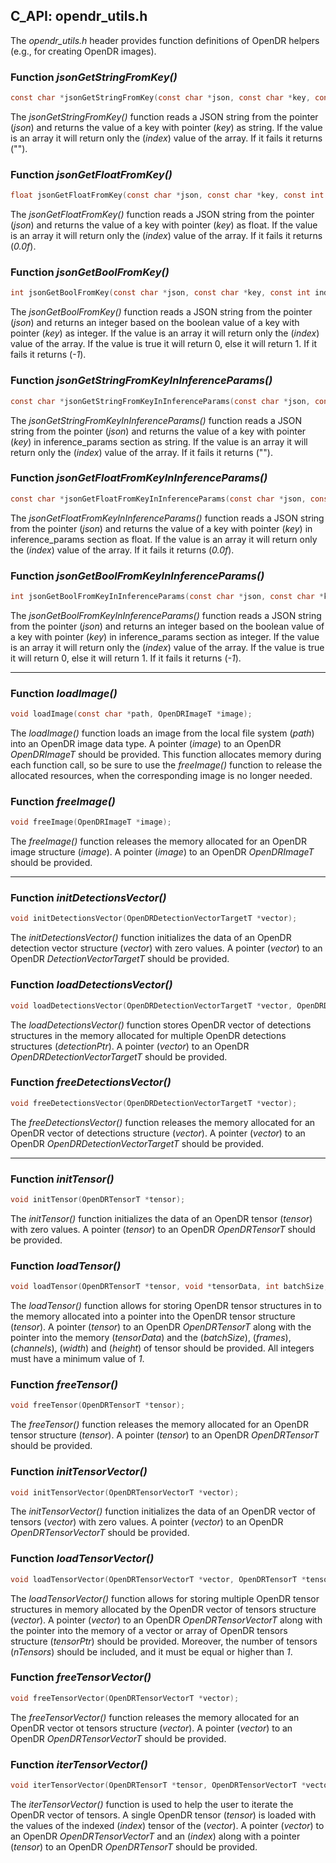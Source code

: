 ## C_API: opendr_utils.h


The *opendr_utils.h* header provides function definitions of OpenDR helpers (e.g., for creating OpenDR images).

### Function *jsonGetStringFromKey()*
```C
const char *jsonGetStringFromKey(const char *json, const char *key, const int index);
```
The *jsonGetStringFromKey()* function reads a JSON string from the pointer (*json*) and returns the value of a key with pointer (*key*) as string.
If the value is an array it will return only the (*index*) value of the array.
If it fails it returns ("").

### Function *jsonGetFloatFromKey()*
```C
float jsonGetFloatFromKey(const char *json, const char *key, const int index);
```
The *jsonGetFloatFromKey()* function reads a JSON string from the pointer (*json*) and returns the value of a key with pointer (*key*) as float.
If the value is an array it will return only the (*index*) value of the array.
If it fails it returns (*0.0f*).

### Function *jsonGetBoolFromKey()*
```C
int jsonGetBoolFromKey(const char *json, const char *key, const int index);
```
The *jsonGetBoolFromKey()* function reads a JSON string from the pointer (*json*) and returns an integer based on the boolean value of a key with pointer (*key*) as integer.
If the value is an array it will return only the (*index*) value of the array.
If the value is true it will return 0, else it will return 1.
If it fails it returns (*-1*).

### Function *jsonGetStringFromKeyInInferenceParams()*
```C
const char *jsonGetStringFromKeyInInferenceParams(const char *json, const char *key, const int index);
```
The *jsonGetStringFromKeyInInferenceParams()* function reads a JSON string from the pointer (*json*) and returns the value of a key with pointer (*key*) in inference_params section as string.
If the value is an array it will return only the (*index*) value of the array.
If it fails it returns ("").

### Function *jsonGetFloatFromKeyInInferenceParams()*
```C
const char *jsonGetFloatFromKeyInInferenceParams(const char *json, const char *key, const int index);
```
The *jsonGetFloatFromKeyInInferenceParams()* function reads a JSON string from the pointer (*json*) and returns the value of a key with pointer (*key*) in inference_params section as float.
If the value is an array it will return only the (*index*) value of the array.
If it fails it returns (*0.0f*).

### Function *jsonGetBoolFromKeyInInferenceParams()*
```C
int jsonGetBoolFromKeyInInferenceParams(const char *json, const char *key, const int index);
```
The *jsonGetBoolFromKeyInInferenceParams()* function reads a JSON string from the pointer (*json*) and returns an integer based on the boolean value of a key with pointer (*key*) in inference_params section as integer.
If the value is an array it will return only the (*index*) value of the array.
If the value is true it will return 0, else it will return 1.
If it fails it returns (*-1*).

---

### Function *loadImage()*
```C
void loadImage(const char *path, OpenDRImageT *image);
```
The *loadImage()* function loads an image from the local file system (*path*) into an OpenDR image data type.
A pointer (*image*) to an OpenDR *OpenDRImageT* should be provided.
This function allocates memory during each function call, so be sure to use the *freeImage()* function to release the allocated resources, when the corresponding image is no longer needed.

### Function *freeImage()*
```C
void freeImage(OpenDRImageT *image);
```
The *freeImage()* function releases the memory allocated for an OpenDR image structure (*image*).
A pointer (*image*) to an OpenDR *OpenDRImageT* should be provided.

---

### Function *initDetectionsVector()*
```C
void initDetectionsVector(OpenDRDetectionVectorTargetT *vector);
```
The *initDetectionsVector()* function initializes the data of an OpenDR detection vector structure (*vector*) with zero values.
A pointer (*vector*) to an OpenDR *DetectionVectorTargetT* should be provided.

### Function *loadDetectionsVector()*
```C
void loadDetectionsVector(OpenDRDetectionVectorTargetT *vector, OpenDRDetectionTargetT *detectionPtr, int vectorSize);
```
The *loadDetectionsVector()* function stores OpenDR vector of detections structures in the memory allocated for multiple OpenDR detections structures (*detectionPtr*).
A pointer (*vector*) to an OpenDR *OpenDRDetectionVectorTargetT* should be provided.

### Function *freeDetectionsVector()*
```C
void freeDetectionsVector(OpenDRDetectionVectorTargetT *vector);
```
The *freeDetectionsVector()* function releases the memory allocated for an OpenDR vector of detections structure (*vector*).
A pointer (*vector*) to an OpenDR *OpenDRDetectionVectorTargetT* should be provided.

---

### Function *initTensor()*
```C
void initTensor(OpenDRTensorT *tensor);
```
The *initTensor()* function initializes the data of an OpenDR tensor (*tensor*) with zero values.
A pointer (*tensor*) to an OpenDR *OpenDRTensorT* should be provided.

### Function *loadTensor()*
```C
void loadTensor(OpenDRTensorT *tensor, void *tensorData, int batchSize, int frames, int channels, int width, int height);
```
The *loadTensor()* function allows for storing OpenDR tensor structures in to the memory allocated into a pointer into the OpenDR tensor structure (*tensor*).
A pointer (*tensor*) to an OpenDR *OpenDRTensorT* along with the pointer into the memory (*tensorData*) and the (*batchSize*), (*frames*), (*channels*), (*width*) and (*height*) of tensor should be provided. 
All integers must have a minimum value of *1*.

### Function *freeTensor()*
```C
void freeTensor(OpenDRTensorT *tensor);
```
The *freeTensor()* function releases the memory allocated for an OpenDR tensor structure (*tensor*).
A pointer (*tensor*) to an OpenDR *OpenDRTensorT* should be provided.

### Function *initTensorVector()*
```C
void initTensorVector(OpenDRTensorVectorT *vector);
```
The *initTensorVector()* function initializes the data of an OpenDR vector of tensors (*vector*) with zero values.
A pointer (*vector*) to an OpenDR *OpenDRTensorVectorT* should be provided.

### Function *loadTensorVector()*
```C
void loadTensorVector(OpenDRTensorVectorT *vector, OpenDRTensorT *tensorPtr, int nTensors);
```
The *loadTensorVector()* function allows for storing multiple OpenDR tensor structures in memory allocated by the OpenDR vector of tensors structure (*vector*).
A pointer (*vector*) to an OpenDR *OpenDRTensorVectorT* along with the pointer into the memory of a vector or array of OpenDR tensors structure (*tensorPtr*) should be provided.
Moreover, the number of tensors (*nTensors*) should be included, and it must be equal or higher than *1*.

### Function *freeTensorVector()*
```C
void freeTensorVector(OpenDRTensorVectorT *vector);
```
The *freeTensorVector()* function releases the memory allocated for an OpenDR vector ot tensors structure (*vector*).
A pointer (*vector*) to an OpenDR *OpenDRTensorVectorT* should be provided.

### Function *iterTensorVector()*
```C
void iterTensorVector(OpenDRTensorT *tensor, OpenDRTensorVectorT *vector, int index);
```
The *iterTensorVector()* function is used to help the user to iterate the OpenDR vector of tensors.
A single OpenDR tensor (*tensor*) is loaded with the values of the indexed (*index*) tensor of the (*vector*).
A pointer (*vector*) to an OpenDR *OpenDRTensorVectorT* and an (*index*) along with a pointer (*tensor*) to an OpenDR *OpenDRTensorT* should be provided.